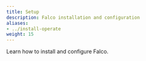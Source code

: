```yaml
---
title: Setup
description: Falco installation and configuration
aliases:
- ../install-operate
weight: 15
---
```


Learn how to install and configure Falco. 